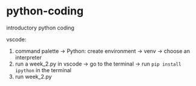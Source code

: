 # python-coding
introductory python coding

vscode:
1) command palette -> Python: create environment -> venv -> choose an interpreter
3) run a week_2.py in vscode -> go to the terminal
   -> run `pip install ipython` in the terminal
4) run week_2.py
